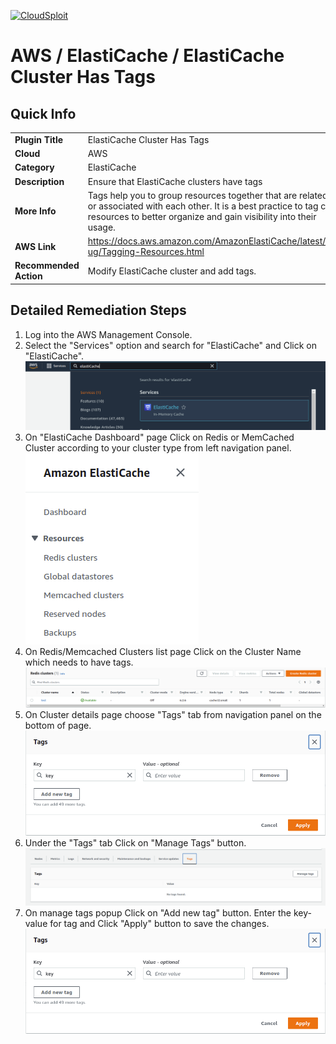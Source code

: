 [![CloudSploit](https://cloudsploit.com/img/logo-new-big-text-100.png "CloudSploit")](https://cloudsploit.com)

# AWS / ElastiCache / ElastiCache Cluster Has Tags

## Quick Info

| | |
|-|-|
| **Plugin Title** | ElastiCache Cluster Has Tags |
| **Cloud** | AWS |
| **Category** | ElastiCache |
| **Description** | Ensure that ElastiCache clusters have tags |
| **More Info** | Tags help you to group resources together that are related to or associated with each other. It is a best practice to tag cloud resources to better organize and gain visibility into their usage. |
| **AWS Link** | https://docs.aws.amazon.com/AmazonElastiCache/latest/red-ug/Tagging-Resources.html |
| **Recommended Action** | Modify ElastiCache cluster and add tags. |

## Detailed Remediation Steps

1. Log into the AWS Management Console.
2. Select the "Services" option and search for "ElastiCache" and Click on "ElastiCache". </br> <img src="/resources/aws/elasticache/elasticache-cluster-has-tags/step2.png"/>
3. On "ElastiCache Dashboard" page Click on Redis or MemCached Cluster according to your cluster type from left navigation panel. </br> <img src="/resources/aws/elasticache/elasticache-cluster-has-tags/step3.png"/>
4. On Redis/Memcached Clusters list page Click on the Cluster Name which needs to have tags. </br><img src="/resources/aws/elasticache/elasticache-cluster-has-tags/step4.png"/>
5. On Cluster details page choose "Tags" tab from navigation panel on the bottom of page. </br><img src="/resources/aws/elasticache/elasticache-cluster-has-tags/step7.png"/>
6. Under the "Tags" tab Click on "Manage Tags" button. </br><img src="/resources/aws/elasticache/elasticache-cluster-has-tags/step6.png"/>
7. On manage tags popup Click on "Add new tag" button. Enter the key-value for tag and Click "Apply" button to save the changes. </br><img src="/resources/aws/elasticache/elasticache-cluster-has-tags/step7.png"/>